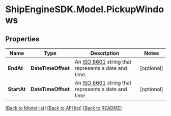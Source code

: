 # ShipEngineSDK.Model.PickupWindows

## Properties

Name | Type | Description | Notes
------------ | ------------- | ------------- | -------------
**EndAt** | **DateTimeOffset** | An [ISO 8601](https://en.wikipedia.org/wiki/ISO_8601) string that represents a date and time.  | [optional] 
**StartAt** | **DateTimeOffset** | An [ISO 8601](https://en.wikipedia.org/wiki/ISO_8601) string that represents a date and time.  | [optional] 

[[Back to Model list]](../../README.md#documentation-for-models) [[Back to API list]](../../README.md#documentation-for-api-endpoints) [[Back to README]](../../README.md)

